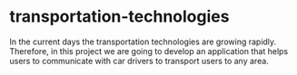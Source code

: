 # transportation-technologies
In the current days the transportation technologies are growing rapidly. Therefore, in this project we are going to develop an application that helps users to communicate with car drivers to transport users to any area.
